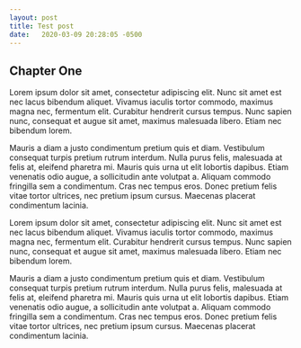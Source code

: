 ```yaml
---
layout: post
title: Test post
date:   2020-03-09 20:28:05 -0500
---
```

## Chapter One

Lorem ipsum dolor sit amet, consectetur adipiscing elit. Nunc sit amet est nec lacus bibendum aliquet. Vivamus iaculis tortor commodo, maximus magna nec, fermentum elit. Curabitur hendrerit cursus tempus. Nunc sapien nunc, consequat et augue sit amet, maximus malesuada libero. Etiam nec bibendum lorem. 

Mauris a diam a justo condimentum pretium quis et diam. Vestibulum consequat turpis pretium rutrum interdum. Nulla purus felis, malesuada at felis at, eleifend pharetra mi. Mauris quis urna ut elit lobortis dapibus. Etiam venenatis odio augue, a sollicitudin ante volutpat a. Aliquam commodo fringilla sem a condimentum. Cras nec tempus eros. Donec pretium felis vitae tortor ultrices, nec pretium ipsum cursus. Maecenas placerat condimentum lacinia.

Lorem ipsum dolor sit amet, consectetur adipiscing elit. Nunc sit amet est nec lacus bibendum aliquet. Vivamus iaculis tortor commodo, maximus magna nec, fermentum elit. Curabitur hendrerit cursus tempus. Nunc sapien nunc, consequat et augue sit amet, maximus malesuada libero. Etiam nec bibendum lorem. 

Mauris a diam a justo condimentum pretium quis et diam. Vestibulum consequat turpis pretium rutrum interdum. Nulla purus felis, malesuada at felis at, eleifend pharetra mi. Mauris quis urna ut elit lobortis dapibus. Etiam venenatis odio augue, a sollicitudin ante volutpat a. Aliquam commodo fringilla sem a condimentum. Cras nec tempus eros. Donec pretium felis vitae tortor ultrices, nec pretium ipsum cursus. Maecenas placerat condimentum lacinia.